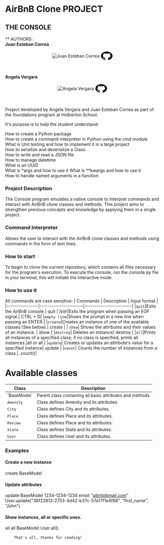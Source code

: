 # AirBnB Clone PROJECT
## THE CONSOLE

** AUTHORS :    
**Juan Esteban Correa**
<p align="center">
	    <img align="center" src="https://avatars.githubusercontent.com/u/85306177?v=4" alt="Juan Esteban Correa" height="80" width="80" />
	      <a href="https://github.com/juanescorreap" target="blank"><img align="center" src="https://raw.githubusercontent.com/devicons/devicon/9f4f5cdb393299a81125eb5127929ea7bfe42889/icons/github/github-original.svg" alt="Github Maria Paula" height="30" width="40" /></a>
  </p> <br>

**Angela Vergara** 

  <p align="center">
      <img align="center" src="https://avatars.githubusercontent.com/u/85180677?v=4" alt="Angela Vergara" height="80" width="80" />
        <a href="https://github.com/anversa-pro" target="blank"><img align="center" src="https://raw.githubusercontent.com/devicons/devicon/9f4f5cdb393299a81125eb5127929ea7bfe42889/icons/github/github-original.svg" alt="Github Angela" height="30" width="40" /></a> 
 </p>  <br>


Project developed by Angela Vergara and Juan Esteban Correa as part of the foundations program at Holberton School.

It's purpose is to help the student understand:

How to create a Python package<br />
How to create a command interpreter in Python using the cmd module<br />
What is Unit testing and how to implement it in a large project<br />
How to serialize and deserialize a Class<br />
How to write and read a JSON file<br />
How to manage datetime<br />
What is an UUID<br />
What is *args and how to use it
What is **kwargs and how to use it<br />
How to handle named arguments in a function<br />

### Project Description
The Console program emulates a native console to interpret commands and interact with AirBnB clone classes and methods.
This project aims to strengthen previous concepts and knowledge by applying them in a single project.

### Command Interpreter
Allows the user to interact with the AirBnB clone classes and methods using commands in the form of text lines.

### How to start
To begin to clone the current repository, which contains all files necessary for the program's execution. 
To execute the console, run the console.py file in your terminal; this will initiate the interactive mode. 

### How to use it
All commands are case sensitive:
|  Commands |         Description         |           Input format         |
|----------------|----------------------|------------------------|
|`quit`|Exits the AirBnB console.| quit                |
|`EOF`|Exits the program when passing an EOF signal.| CTRL + D|
|`empty line`|Shows the prompt in a new line when passing an ENTER.|
|`create`|Creates an instance of one of the available classes (See below).| create <class name>|
| `show`| Shows the attributes and their values of an instance. | show <class name> <instance id>| 
|`destroy`| Deletes an instance| destroy  <class name> <instance id>|
|`all`|Prints all instances of a specified class; if no class is specified, prints all instances.|all or all <class name>|
|`update`| Creates or updates an attribute's value for a specified instance| update <class name> <instance id> <attribute name> <attribute value>|
|`count`| Counts the number of instances from a class.| <class name>.count()|

# Available classes

|  Class |         Description         |
|----------------|----------------------------------------------|
|'BaseModel`| Parent class containing all basic attributes and methods|
|`Amenity`| Class defines Amenity and its attributes.|
|`City`| Class defines City and its attributes.|
|`Place`|  Class defines Place and its attributes.|
|`Review`| Class defines Place and its attributes.|
|`State`| Class defines State and its attributes.|
|`User`| Class defines User and its attributes.|


### Examples
#### Create a new instance
create BaseModel
#### Update attributes
update BaseModel 1234-1234-1234 email "aibnb@mail.com"
User.update("38f22813-2753-4d42-b37c-57a17f1e4f88", "first_name", "John")
#### Show instances, all or specific ones.
all
all BaseModel
User.all()

        That's all, thanks for reading!